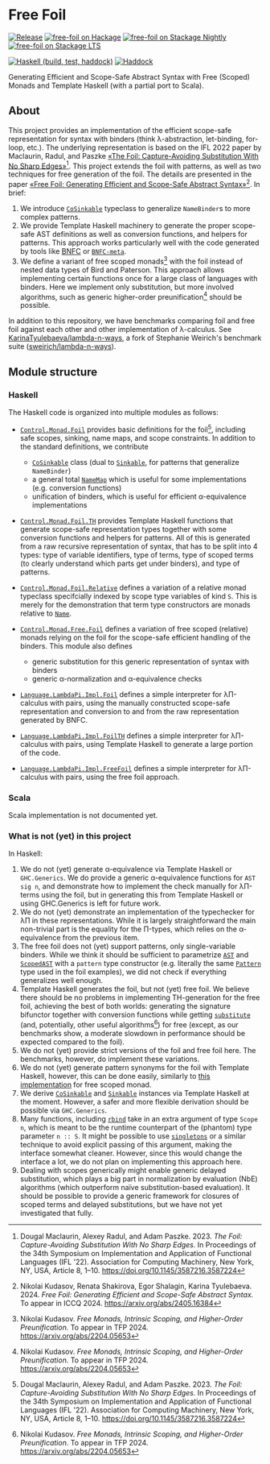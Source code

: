# Free Foil

[![Release](https://img.shields.io/github/v/release/fizruk/free-foil.svg)](https://github.com/fizruk/free-foil/releases/latest)
[![`free-foil` on Hackage](https://img.shields.io/hackage/v/free-foil)](http://hackage.haskell.org/package/free-foil)
[![`free-foil` on Stackage Nightly](https://stackage.org/package/free-foil/badge/nightly)](http://stackage.org/package/free-foil)
[![`free-foil` on Stackage LTS](https://stackage.org/package/free-foil/badge/lts)](http://stackage.org/package/free-foil)

[![Haskell (build, test, haddock)](https://github.com/fizruk/free-foil/actions/workflows/haskell.yml/badge.svg)](https://github.com/fizruk/free-foil/actions/workflows/haskell.yml)
[![Haddock](<https://shields.io/badge/Haddock%20(main)-Code%20documentation-informational>)](https://fizruk.github.io/free-foil/haddock/)

Generating Efficient and Scope-Safe Abstract Syntax with Free (Scoped) Monads and Template Haskell (with a partial port to Scala).

## About

This project provides an implementation of the efficient scope-safe representation
for syntax with binders (think λ-abstraction, let-binding, for-loop, etc.).
The underlying representation is based on the IFL 2022 paper by Maclaurin, Radul, and Paszke [«The Foil: Capture-Avoiding Substitution With No Sharp Edges»](https://doi.org/10.1145/3587216.3587224)[^1]. This project extends the foil with patterns, as well as two
techniques for free generation of the foil. The details are presented in the paper [«Free Foil: Generating Efficient and Scope-Safe Abstract Syntax»](https://arxiv.org/abs/2405.16384)[^2]. In brief:

1. We introduce [`CoSinkable`](https://fizruk.github.io/free-foil/haddock/free-foil-0.0.1/Control-Monad-Foil.html#t:CoSinkable) typeclass to generalize `NameBinder`s to more complex patterns.
2. We provide Template Haskell machinery to generate the proper scope-safe AST definitions as well as conversion functions, and helpers for patterns. This approach works particularly well with the code generated by tools like [BNFC](https://bnfc.digitalgrammars.com) or [`BNFC-meta`](https://hackage.haskell.org/package/BNFC-meta).
3. We define a variant of free scoped monads[^3] with the foil instead of nested data types of Bird and Paterson. This approach allows implementing certain functions once for a large class of languages with binders. Here we implement only substitution, but more involved algorithms, such as generic higher-order preunification[^3] should be possible.

In addition to this repository, we have benchmarks comparing foil and free foil against each other and other implementation of λ-calculus.
See [KarinaTyulebaeva/lambda-n-ways](https://github.com/KarinaTyulebaeva/lambda-n-ways), a fork of Stephanie Weirich's benchmark suite ([sweirich/lambda-n-ways](https://github.com/sweirich/lambda-n-ways)).

## Module structure

### Haskell

The Haskell code is organized into multiple modules as follows:

- [`Control.Monad.Foil`](https://fizruk.github.io/free-foil/haddock/free-foil-0.0.1/Control-Monad-Foil.html) provides basic definitions for the foil[^1], including safe scopes, sinking, name maps, and scope constraints. In addition to the standard definitions, we contribute

  - [`CoSinkable`](https://fizruk.github.io/free-foil/haddock/free-foil-0.0.1/Control-Monad-Foil.html#t:CoSinkable) class (dual to [`Sinkable`](https://fizruk.github.io/free-foil/haddock/free-foil-0.0.1/Control-Monad-Foil.html#t:Sinkable), for patterns that generalize `NameBinder`)
  - a general total [`NameMap`](https://fizruk.github.io/free-foil/haddock/free-foil-0.0.1/Control-Monad-Foil.html#g:4) which is useful for some implementations (e.g. conversion functions)
  - unification of binders, which is useful for efficient α-equivalence implementations

- [`Control.Monad.Foil.TH`](https://fizruk.github.io/free-foil/haddock/free-foil-0.0.1/Control-Monad-Foil-TH.html) provides Template Haskell functions that generate scope-safe representation types together with some conversion functions and helpers for patterns. All of this is generated from a raw recursive representation of syntax, that has to be split into 4 types: type of variable identifiers, type of terms, type of scoped terms (to clearly understand which parts get under binders), and type of patterns.

- [`Control.Monad.Foil.Relative`](https://fizruk.github.io/free-foil/haddock/free-foil-0.0.1/Control-Monad-Foil-Relative.html) defines a variation of a relative monad typeclass specifcially indexed by scope type variables of kind `S`. This is merely for the demonstration that term type constructors are monads relative to [`Name`](https://fizruk.github.io/free-foil/haddock/free-foil-0.0.1/Control-Monad-Foil-Internal.html#t:Name).

- [`Control.Monad.Free.Foil`](https://fizruk.github.io/free-foil/haddock/free-foil-0.0.1/Control-Monad-Free-Foil.html) defines a variation of free scoped (relative) monads relying on the foil for the scope-safe efficient handling of the binders. This module also defines

  - generic substitution for this generic representation of syntax with binders
  - generic α-normalization and α-equivalence checks

- [`Language.LambdaPi.Impl.Foil`](https://fizruk.github.io/free-foil/haddock/free-foil-0.0.1/Language-LambdaPi-Impl-Foil.html) defines a simple interpreter for λΠ-calculus with pairs, using the manually constructed scope-safe representation and conversion to and from the raw representation generated by BNFC.

- [`Language.LambdaPi.Impl.FoilTH`](https://fizruk.github.io/free-foil/haddock/free-foil-0.0.1/Language-LambdaPi-Impl-FoilTH.html) defines a simple interpreter for λΠ-calculus with pairs, using Template Haskell to generate a large portion of the code.

- [`Language.LambdaPi.Impl.FreeFoil`](https://fizruk.github.io/free-foil/haddock/free-foil-0.0.1/Language-LambdaPi-Impl-FoilTH.html) defines a simple interpreter for λΠ-calculus with pairs, using the free foil approach.

### Scala

Scala implementation is not documented yet.

### What is not (yet) in this project

In Haskell:

1. We do not (yet) generate α-equivalence via Template Haskell or `GHC.Generics`. We do provide a generic α-equivalence functions for `AST sig n`, and demonstrate how to implement the check manually for λΠ-terms using the foil, but in generating this from Template Haskell or using GHC.Generics is left for future work.
2. We do not (yet) demonstrate an implementation of the typechecker for λΠ in these representations. While it is largely straightforward the main non-trivial part is the equality for the Π-types, which relies on the α-equivalence from the previous item.
3. The free foil does not (yet) support patterns, only single-variable binders. While we think it should be sufficient to parametrize [`AST`](https://fizruk.github.io/free-foil/haddock/free-foil-0.0.1/Control-Monad-Free-Foil.html#t:AST) and [`ScopedAST`](https://fizruk.github.io/free-foil/haddock/free-foil-0.0.1/Control-Monad-Free-Foil.html#t:ScopedAST) with a `pattern` type constructor (e.g. literally the same [`Pattern`](https://fizruk.github.io/free-foil/haddock/free-foil-0.0.1/Language-LambdaPi-Impl-Foil.html#t:Pattern) type used in the foil examples), we did not check if everything generalizes well enough.
4. Template Haskell generates the foil, but not (yet) free foil. We believe there should be no problems in implementing TH-generation for the free foil, achieving the best of both worlds: generating the signature bifunctor together with conversion functions while getting [`substitute`](https://fizruk.github.io/free-foil/haddock/free-foil-0.0.1/Control-Monad-Free-Foil.html#v:substitute) (and, potentially, other useful algorithms[^3]) for free (except, as our benchmarks show, a moderate slowdown in performance should be expected compared to the foil).
5. We do not (yet) provide strict versions of the foil and free foil here. The benchmarks, however, do implement these variations.
6. We do not (yet) generate pattern synonyms for the foil with Template Haskell, however, this can be done easily, similarly to [this implementation](https://github.com/rzk-lang/rzk/blob/013b4126adeefe69dc757e38e18cd17a79b5a0fc/rzk/src/Free/Scoped/TH.hs) for free scoped monad.
7. We derive [`CoSinkable`](https://fizruk.github.io/free-foil/haddock/free-foil-0.0.1/Control-Monad-Foil.html#t:CoSinkable) and [`Sinkable`](https://fizruk.github.io/free-foil/haddock/free-foil-0.0.1/Control-Monad-Foil.html#t:Sinkable) instances via Template Haskell at the moment. However, a safer and more flexible derivation should be possible via `GHC.Generics`.
8. Many functions, including [`rbind`](https://fizruk.github.io/free-foil/haddock/free-foil-0.0.1/Control-Monad-Foil-Relative.html#v:rbind) take in an extra argument of type `Scope n`, which is meant to be the runtime counterpart of the (phantom) type parameter `n :: S`. It might be possible to use [`singletons`](https://hackage.haskell.org/package/singletons) or a similar technique to avoid explicit passing of this argument, making the interface somewhat cleaner. However, since this would change the interface a lot, we do not plan on implementing this approach here.
9. Dealing with scopes generically might enable generic delayed substitution, which plays a big part in normalization by evaluation (NbE) algorithms (which outperform naïve substitution-based evaluation). It should be possible to provide a generic framework for closures of scoped terms and delayed substitutions, but we have not yet investigated that fully.

[^1]: Dougal Maclaurin, Alexey Radul, and Adam Paszke. 2023. _The Foil: Capture-Avoiding Substitution With No Sharp Edges._ In Proceedings of the 34th Symposium on Implementation and Application of Functional Languages (IFL '22). Association for Computing Machinery, New York, NY, USA, Article 8, 1–10. <https://doi.org/10.1145/3587216.3587224>
[^2]: Nikolai Kudasov, Renata Shakirova, Egor Shalagin, Karina Tyulebaeva. 2024. _Free Foil: Generating Efficient and Scope-Safe Abstract Syntax._ To appear in ICCQ 2024. <https://arxiv.org/abs/2405.16384>
[^3]: Nikolai Kudasov. _Free Monads, Intrinsic Scoping, and Higher-Order Preunification._ To appear in TFP 2024. <https://arxiv.org/abs/2204.05653>

